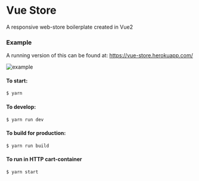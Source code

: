 # Vue Store
A responsive web-store boilerplate created in Vue2

### Example
A running version of this can be found at: https://vue-store.herokuapp.com/

![example](https://i.imgur.com/UNaXHsi.png "Up and running")

#### To start:

```bash
$ yarn
```

#### To develop:

```bash
$ yarn run dev
```

#### To build for production:

```bash
$ yarn run build
```

#### To run in HTTP cart-container

```bash
$ yarn start
```
